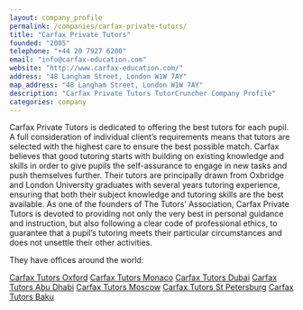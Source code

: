 ```yaml
---
layout: company_profile
permalink: /companies/carfax-private-tutors/
title: "Carfax Private Tutors"
founded: "2005"
telephone: "+44 20 7927 6200"
email: "info@carfax-education.com"
website: "http://www.carfax-education.com/"
address: "48 Langham Street, London W1W 7AY"
map_address: "48 Langham Street, London W1W 7AY"
description: "Carfax Private Tutors TutorCruncher Company Profile"
categories: company
---
```

Carfax Private Tutors is dedicated to offering the best tutors for each pupil. A full consideration of individual client’s requirements means that tutors are selected with the highest care to ensure the best possible match. Carfax believes that good tutoring starts with building on existing knowledge and skills in order to give pupils the self-assurance to engage in new tasks and push themselves further. Their tutors are principally drawn from Oxbridge and London University graduates with several years tutoring experience, ensuring that both their subject knowledge and tutoring skills are the best available. As one of the founders of The Tutors’ Association, Carfax Private Tutors is devoted to providing not only the very best in personal guidance and instruction, but also following a clear code of professional ethics, to guarantee that a pupil’s tutoring meets their particular circumstances and does not unsettle their other activities.

They have offices around the world:

[Carfax Tutors Oxford](http://www.carfax-education.com/#locations/oxford)
[Carfax Tutors Monaco](http://www.carfax-education.com/#locations/monaco)
[Carfax Tutors Dubai](http://www.carfax-education.com/#locations/dubai)
[Carfax Tutors Abu Dhabi](http://www.carfax-education.com/#locations/abu-dhabi)
[Carfax Tutors Moscow](http://www.carfax-education.com/#locations/moscow)
[Carfax Tutors St Petersburg](http://www.carfax-education.com/#locations/st-petersburg)
[Carfax Tutors Baku](http://www.carfax-education.com/#locations/baku)